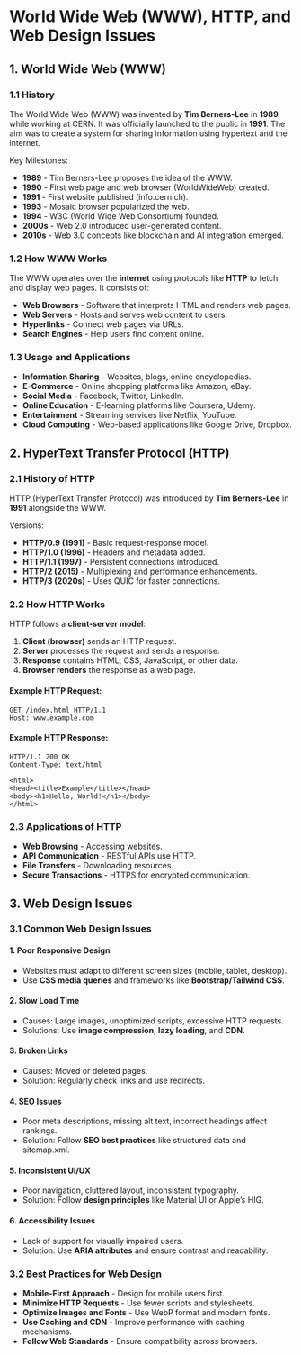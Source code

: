 # World Wide Web (WWW), HTTP, and Web Design Issues

## 1. World Wide Web (WWW)

### 1.1 History
The World Wide Web (WWW) was invented by **Tim Berners-Lee** in **1989** while working at CERN. It was officially launched to the public in **1991**. The aim was to create a system for sharing information using hypertext and the internet.

Key Milestones:
- **1989** - Tim Berners-Lee proposes the idea of the WWW.
- **1990** - First web page and web browser (WorldWideWeb) created.
- **1991** - First website published (info.cern.ch).
- **1993** - Mosaic browser popularized the web.
- **1994** - W3C (World Wide Web Consortium) founded.
- **2000s** - Web 2.0 introduced user-generated content.
- **2010s** - Web 3.0 concepts like blockchain and AI integration emerged.

### 1.2 How WWW Works
The WWW operates over the **internet** using protocols like **HTTP** to fetch and display web pages. It consists of:
- **Web Browsers** - Software that interprets HTML and renders web pages.
- **Web Servers** - Hosts and serves web content to users.
- **Hyperlinks** - Connect web pages via URLs.
- **Search Engines** - Help users find content online.

### 1.3 Usage and Applications
- **Information Sharing** - Websites, blogs, online encyclopedias.
- **E-Commerce** - Online shopping platforms like Amazon, eBay.
- **Social Media** - Facebook, Twitter, LinkedIn.
- **Online Education** - E-learning platforms like Coursera, Udemy.
- **Entertainment** - Streaming services like Netflix, YouTube.
- **Cloud Computing** - Web-based applications like Google Drive, Dropbox.

## 2. HyperText Transfer Protocol (HTTP)

### 2.1 History of HTTP
HTTP (HyperText Transfer Protocol) was introduced by **Tim Berners-Lee** in **1991** alongside the WWW.

Versions:
- **HTTP/0.9 (1991)** - Basic request-response model.
- **HTTP/1.0 (1996)** - Headers and metadata added.
- **HTTP/1.1 (1997)** - Persistent connections introduced.
- **HTTP/2 (2015)** - Multiplexing and performance enhancements.
- **HTTP/3 (2020s)** - Uses QUIC for faster connections.

### 2.2 How HTTP Works
HTTP follows a **client-server model**:
1. **Client (browser)** sends an HTTP request.
2. **Server** processes the request and sends a response.
3. **Response** contains HTML, CSS, JavaScript, or other data.
4. **Browser renders** the response as a web page.

#### Example HTTP Request:
```http
GET /index.html HTTP/1.1
Host: www.example.com
```

#### Example HTTP Response:
```http
HTTP/1.1 200 OK
Content-Type: text/html

<html>
<head><title>Example</title></head>
<body><h1>Hello, World!</h1></body>
</html>
```

### 2.3 Applications of HTTP
- **Web Browsing** - Accessing websites.
- **API Communication** - RESTful APIs use HTTP.
- **File Transfers** - Downloading resources.
- **Secure Transactions** - HTTPS for encrypted communication.

## 3. Web Design Issues

### 3.1 Common Web Design Issues
#### 1. **Poor Responsive Design**
- Websites must adapt to different screen sizes (mobile, tablet, desktop).
- Use **CSS media queries** and frameworks like **Bootstrap/Tailwind CSS**.

#### 2. **Slow Load Time**
- Causes: Large images, unoptimized scripts, excessive HTTP requests.
- Solutions: Use **image compression**, **lazy loading**, and **CDN**.

#### 3. **Broken Links**
- Causes: Moved or deleted pages.
- Solution: Regularly check links and use redirects.

#### 4. **SEO Issues**
- Poor meta descriptions, missing alt text, incorrect headings affect rankings.
- Solution: Follow **SEO best practices** like structured data and sitemap.xml.

#### 5. **Inconsistent UI/UX**
- Poor navigation, cluttered layout, inconsistent typography.
- Solution: Follow **design principles** like Material UI or Apple’s HIG.

#### 6. **Accessibility Issues**
- Lack of support for visually impaired users.
- Solution: Use **ARIA attributes** and ensure contrast and readability.

### 3.2 Best Practices for Web Design
- **Mobile-First Approach** - Design for mobile users first.
- **Minimize HTTP Requests** - Use fewer scripts and stylesheets.
- **Optimize Images and Fonts** - Use WebP format and modern fonts.
- **Use Caching and CDN** - Improve performance with caching mechanisms.
- **Follow Web Standards** - Ensure compatibility across browsers.
